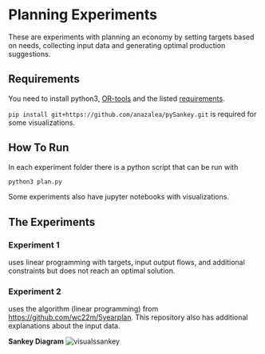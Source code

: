 # Planning Experiments

These are experiments with planning an economy by setting targets based on needs, collecting input data and generating optimal production suggestions.

## Requirements

You need to install python3, [OR-tools](https://developers.google.com/optimization/install/python/linux) and the listed [requirements](requirements.txt).

`pip install git+https://github.com/anazalea/pySankey.git` is required for some visualizations.

## How To Run

In each experiment folder there is a python script that can be run with

```bash
python3 plan.py

```

Some experiments also have jupyter notebooks with visualizations.


## The Experiments

### Experiment 1

uses linear programming with targets, input output flows, and additional constraints but does not reach an optimal solution.

### Experiment 2

uses the algorithm (linear programming) from https://github.com/wc22m/5yearplan. This repository also has additional explanations about the input data.

**Sankey Diagram**
![visualssankey](https://user-images.githubusercontent.com/891721/44308827-80108b80-a371-11e8-99c8-dca58cb1e40f.png)
